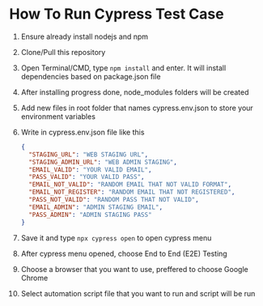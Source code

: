 # How To Run Cypress Test Case

1. Ensure already install nodejs and npm
2. Clone/Pull this repository
3. Open Terminal/CMD, type `npm install` and enter. It will install dependencies based on package.json file
4. After installing progress done, node_modules folders will be created
5. Add new files in root folder that names cypress.env.json to store your environment variables
6. Write in cypress.env.json file like this

   ```json
   {
     "STAGING_URL": "WEB STAGING URL",
     "STAGING_ADMIN_URL": "WEB ADMIN STAGING",
     "EMAIL_VALID": "YOUR VALID EMAIL",
     "PASS_VALID": "YOUR VALID PASS",
     "EMAIL_NOT_VALID": "RANDOM EMAIL THAT NOT VALID FORMAT",
     "EMAIL_NOT_REGISTER": "RANDOM EMAIL THAT NOT REGISTERED",
     "PASS_NOT_VALID": "RANDOM PASS THAT NOT VALID",
     "EMAIL_ADMIN": "ADMIN STAGING EMAIL",
     "PASS_ADMIN": "ADMIN STAGING PASS"
   }
   ```

7. Save it and type `npx cypress open` to open cypress menu
8. After cypress menu opened, choose End to End (E2E) Testing
9. Choose a browser that you want to use, preffered to choose Google Chrome
10. Select automation script file that you want to run and script will be run
